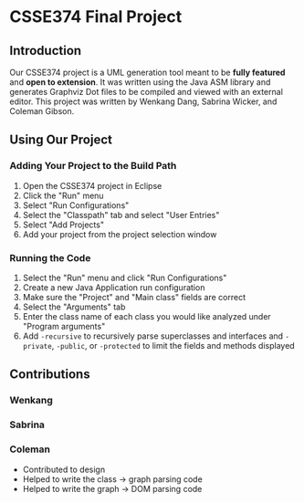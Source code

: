 
# CSSE374 Final Project

## Introduction

Our CSSE374 project is a UML generation tool meant to be **fully featured** and
**open to extension**. It was written using the Java ASM library and generates
Graphviz Dot files to be compiled and viewed with an external editor. This
project was written by Wenkang Dang, Sabrina Wicker, and Coleman Gibson.


## Using Our Project

### Adding Your Project to the Build Path
1. Open the CSSE374 project in Eclipse
2. Click the "Run" menu
3. Select "Run Configurations"
4. Select the "Classpath" tab and select "User Entries"
5. Select "Add Projects"
6. Add your project from the project selection window

### Running the Code
1. Select the "Run" menu and click "Run Configurations"
2. Create a new Java Application run configuration
3. Make sure the "Project" and "Main class" fields are correct
4. Select the "Arguments" tab
5. Enter the class name of each class you would like analyzed under "Program
   arguments"
6. Add `-recursive` to recursively parse superclasses and interfaces and
   `-private`, `-public`, or `-protected` to limit the fields and methods
   displayed


## Contributions

### Wenkang

### Sabrina

### Coleman
- Contributed to design
- Helped to write the class -> graph parsing code
- Helped to write the graph -> DOM parsing code
